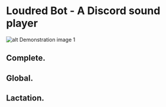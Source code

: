 # Loudred Bot - A Discord sound player
![alt Demonstration image 1](https://i.imgur.com/jxdZRyk.png)

## Complete.
## Global.
## Lactation.